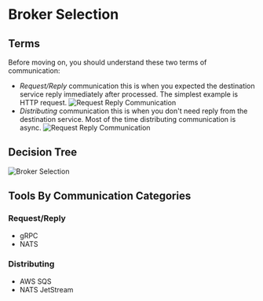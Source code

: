 # Broker Selection

## Terms

Before moving on, you should understand these two terms of communication:

- *Request/Reply* communication this is when you expected the destination service
reply immediately after processed. The simplest example is HTTP request.
![Request Reply Communication](https://www.plantuml.com/plantuml/svg/POxD2i9038JlVOgyGF4k8fLwyI12Ym-mR8Uok9lM91Nwzcwf-8EN367cOwPISs9JYjJWFa4jwnXdgeUK9WxUMHYuq5lWqObBrDeSGMeI_49zEmlF7cUekXw767fEO2EV3wIuAgI5F887bNkwIFVvj-_sMk0Cg_k3xCf_90_TDD1nOCMBxDOKdOv51Uxon2S0 "Request Reply Communication")
- *Distributing* communication this is when you don't need reply from the
destination service. Most of the time distributing communication is async.
![Request Reply Communication](https://www.plantuml.com/plantuml/svg/ZP3D2i9038JlVOezwa6yYuZINZo8OF41rkrG5tVJcgH2tzuj1VzwyP8GPhvao5RKidOnc1Fk7KHJRqDlyYR6ZhopwXlAvEQfjMoZARKFCABitK1zAWDF3WU8s1gxu6kA83Kk5N1s5d09VdW7izYO8rVlUVMwdZEiObIpBqzYIbXsrpSqcglHRMQ57t9TEiLyWkx8Xbwz-ml-ZBfUJAEc1orFaBOXmS-UVP5jGLLwpHC0 "Request Reply Communication")

## Decision Tree

![Broker Selection](https://www.plantuml.com/plantuml/svg/bPB1ReCm343FvIjyRBdilXtMhZtjK6rbKhLZoWn49J6BdLNy_GoCegwgfba28YVoUpPPifWWqTNm5EY80JAiCHTBFkbt4bl0V4FGKeIJyG92mEW_eB0rWbI1Obc1GsPJ8Xpw6eyBtK0FytVaHG8QzscwheWOeTozhDFqeS-oK9DWhTdvbeQ37MrV6O6ZLGOLa9DpqTlST4fmG3cXLbQRe1hXo-R8PzmEFoEotEsmgTj5CflD9kvszPPrN4tss0use3UM9TX35ElBGM8GqQwHVqWj2peWNxSGejS5D06TPRnkTOnBD3oZP1BGkB7vCSusaz4uZCdbwXSuOxteqz5_JN-Sossr_-XTATxMl2oxscUGlMP_rjExP8jaMWtlfNxqKdu3 "Broker Selection")

## Tools By Communication Categories

### Request/Reply

- gRPC
- NATS

### Distributing

- AWS SQS
- NATS JetStream
